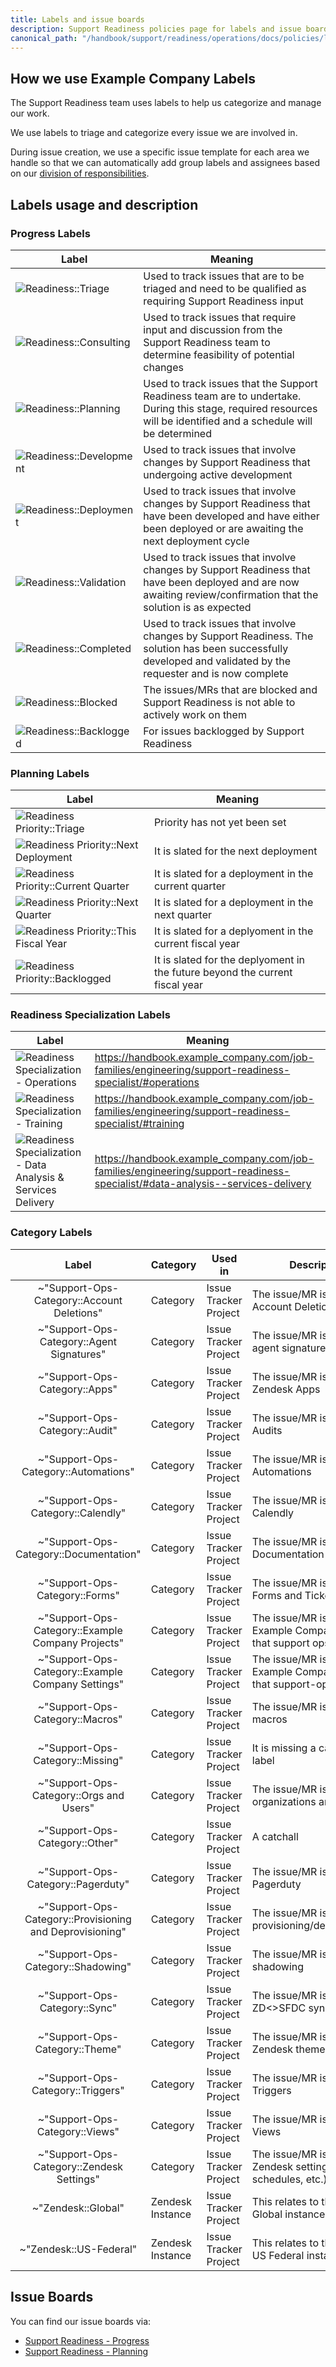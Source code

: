 ```yaml
---
title: Labels and issue boards
description: Support Readiness policies page for labels and issue boards
canonical_path: "/handbook/support/readiness/operations/docs/policies/labels_and_issue_boards"
---
```


## How we use Example Company Labels

The Support Readiness team uses labels to help us categorize and manage our
work.

We use labels to triage and categorize every issue we are involved in.

During issue creation, we use a specific issue template for each area we handle
so that we can automatically add group labels and assignees based on our
[division of responsibilities](/handbook/support/readiness/operations/division_of_responsibilities/).

## Labels usage and description

### Progress Labels

| Label | Meaning |
|-------|---------|
| ![Readiness::Triage](https://img.shields.io/badge/Readiness-Triage-9400d3) | Used to track issues that are to be triaged and need to be qualified as requiring Support Readiness input |
| ![Readiness::Consulting](https://img.shields.io/badge/Readiness-Consulting-8fbc8f) | Used to track issues that require input and discussion from the Support Readiness team to determine feasibility of potential changes |
| ![Readiness::Planning](https://img.shields.io/badge/Readiness-Planning-6699cc) | Used to track issues that the Support Readiness team are to undertake. During this stage, required resources will be identified and a schedule will be determined |
| ![Readiness::Development](https://img.shields.io/badge/Readiness-Development-cc338b) | Used to track issues that involve changes by Support Readiness that undergoing active development |
| ![Readiness::Deployment](https://img.shields.io/badge/Readiness-Deployment-36454f) | Used to track issues that involve changes by Support Readiness that have been developed and have either been deployed or are awaiting the next deployment cycle |
| ![Readiness::Validation](https://img.shields.io/badge/Readiness-Validation-e6e6fa) | Used to track issues that involve changes by Support Readiness that have been deployed and are now awaiting review/confirmation that the solution is as expected |
| ![Readiness::Completed](https://img.shields.io/badge/Readiness-Completed-808080) | Used to track issues that involve changes by Support Readiness. The solution has been successfully developed and validated by the requester and is now complete |
| ![Readiness::Blocked](https://img.shields.io/badge/Readiness-Blocked-ff0000) | The issues/MRs that are blocked and Support Readiness is not able to actively work on them |
| ![Readiness::Backlogged](https://img.shields.io/badge/Readiness-Backlogged-34495e) | For issues backlogged by Support Readiness |

### Planning Labels

| Label | Meaning |
|-------|---------|
| ![Readiness Priority::Triage](https://img.shields.io/badge/Readiness_Priority-Triage-330066) | Priority has not yet been set |
| ![Readiness Priority::Next Deployment](https://img.shields.io/badge/Readiness_Priority-Next_Deployment-330066) | It is slated for the next deployment |
| ![Readiness Priority::Current Quarter](https://img.shields.io/badge/Readiness_Priority-Current_Quarter-330066) | It is slated for a deployment in the current quarter |
| ![Readiness Priority::Next Quarter](https://img.shields.io/badge/Readiness_Priority-Next_Quarter-330066) | It is slated for a deployment in the next quarter |
| ![Readiness Priority::This Fiscal Year](https://img.shields.io/badge/Readiness_Priority-This_Fiscal_Year-330066) | It is slated for a deplyoment in the current fiscal year |
| ![Readiness Priority::Backlogged](https://img.shields.io/badge/Readiness_Priority-Backlogged-330066) | It is slated for the deplyoment in the future beyond the current fiscal year |

### Readiness Specialization Labels

| Label | Meaning |
|-------|---------|
| ![Readiness Specialization - Operations](https://img.shields.io/badge/Readiness_Specialization-Operations-330066) | https://handbook.example_company.com/job-families/engineering/support-readiness-specialist/#operations |
| ![Readiness Specialization - Training](https://img.shields.io/badge/Readiness_Specialization-Training-330066) | https://handbook.example_company.com/job-families/engineering/support-readiness-specialist/#training |
| ![Readiness Specialization - Data Analysis & Services Delivery](https://img.shields.io/badge/Readiness_Specialization-Data_Analysis_&_Services_Delivery-330066) | https://handbook.example_company.com/job-families/engineering/support-readiness-specialist/#data-analysis--services-delivery |

### Category Labels

| Label | Category | Used in | Description |
|:-----:|----------|---------|-------------|
| ~"Support-Ops-Category::Account Deletions" | Category | Issue Tracker Project | The issue/MR is about Account Deletions |
| ~"Support-Ops-Category::Agent Signatures" | Category | Issue Tracker Project | The issue/MR is about agent signatures |
| ~"Support-Ops-Category::Apps" | Category | Issue Tracker Project | The issue/MR is about Zendesk Apps |
| ~"Support-Ops-Category::Audit" | Category | Issue Tracker Project | The issue/MR is about Audits |
| ~"Support-Ops-Category::Automations" | Category | Issue Tracker Project | The issue/MR is about Automations |
| ~"Support-Ops-Category::Calendly" | Category | Issue Tracker Project | The issue/MR is about Calendly |
| ~"Support-Ops-Category::Documentation" | Category | Issue Tracker Project | The issue/MR is about Documentation |
| ~"Support-Ops-Category::Forms" | Category | Issue Tracker Project | The issue/MR is about Forms and Ticket Fields|
| ~"Support-Ops-Category::Example Company Projects" | Category | Issue Tracker Project | The issue/MR is about Example Company Projects that support ops maintains |
| ~"Support-Ops-Category::Example Company Settings" | Category | Issue Tracker Project | The issue/MR is about Example Company Settings that support-ops maintains |
| ~"Support-Ops-Category::Macros" | Category | Issue Tracker Project | The issue/MR is about macros |
| ~"Support-Ops-Category::Missing" | Category | Issue Tracker Project | It is missing a category label |
| ~"Support-Ops-Category::Orgs and Users" | Category | Issue Tracker Project | The issue/MR is about organizations and users |
| ~"Support-Ops-Category::Other" | Category | Issue Tracker Project | A catchall |
| ~"Support-Ops-Category::Pagerduty" | Category | Issue Tracker Project | The issue/MR is about Pagerduty |
| ~"Support-Ops-Category::Provisioning and Deprovisioning" | Category | Issue Tracker Project | The issue/MR is about provisioning/deprovisioning |
| ~"Support-Ops-Category::Shadowing" | Category | Issue Tracker Project | The issue/MR is about shadowing |
| ~"Support-Ops-Category::Sync" | Category | Issue Tracker Project | The issue/MR is about the ZD<>SFDC sync |
| ~"Support-Ops-Category::Theme" | Category |  Issue Tracker Project | The issue/MR is about Zendesk theme |
| ~"Support-Ops-Category::Triggers" | Category | Issue Tracker Project | The issue/MR is about Triggers |
| ~"Support-Ops-Category::Views" | Category | Issue Tracker Project | The issue/MR is about Views |
| ~"Support-Ops-Category::Zendesk Settings" | Category | Issue Tracker Project | The issue/MR is about Zendesk settings (SLAs, schedules, etc.) |
| ~"Zendesk::Global" | Zendesk Instance | Issue Tracker Project | This relates to the Zendesk Global instance |
| ~"Zendesk::US-Federal" | Zendesk Instance | Issue Tracker Project | This relates to the Zendesk US Federal instance |

## Issue Boards

You can find our issue boards via:

- [Support Readiness - Progress](https://example_company.com/groups/example_company-com/support/-/boards/7568554)
- [Support Readiness - Planning](https://example_company.com/groups/example_company-com/support/-/boards/7568559)
